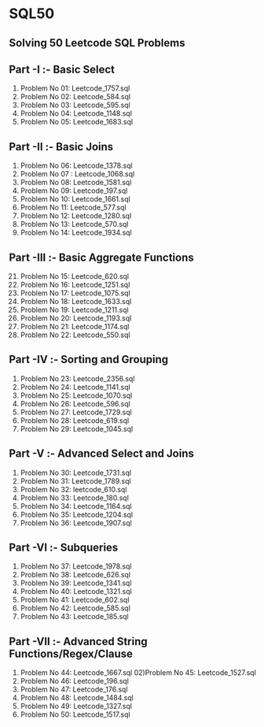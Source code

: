 # SQL50
## Solving 50 Leetcode SQL Problems 

## Part -I :- Basic Select
01) Problem No 01: Leetcode_1757.sql
02) Problem No 02: Leetcode_584.sql
03) Problem No 03: Leetcode_595.sql
04) Problem No 04: Leetcode_1148.sql
05) Problem No 05: Leetcode_1683.sql

 ## Part -II :- Basic Joins
 01) Problem No 06: Leetcode_1378.sql
 02) Problem No 07 : Leetcode_1068.sql
 03) Problem No 08: Leetcode_1581.sql
 04) Problem No 09: Leetcode_197.sql
 05) Problem No 10: Leetcode_1661.sql
 06) Problem No 11: Leetcode_577.sql
 07) Problem No 12: Leetcode_1280.sql
 08) Problem No 13: Leetcode_570.sql
 09) Problem No 14: Leetcode_1934.sql

  ## Part -III :- Basic Aggregate Functions

 021) Problem No 15: Leetcode_620.sql
 02) Problem No 16: Leetcode_1251.sql
 03) Problem No 17: Leetcode_1075.sql
 04) Problem No 18: Leetcode_1633.sql
 05) Problem No 19: Leetcode_1211.sql
 06) Problem No 20: Leetcode_1193.sql
 07) Problem No 21: Leetcode_1174.sql
 08) Problem No 22: Leetcode_550.sql

 ## Part -IV :- Sorting and Grouping
 01) Problem No 23: Leetcode_2356.sql
 02) Problem No 24: Leetcode_1141.sql
 03) Problem No 25: Leetcode_1070.sql
 04) Problem No 26: Leetcode_596.sql
 05) Problem No 27: Leetcode_1729.sql
 06) Problem No 28: Leetcode_619.sql
 07) Problem No 29: Leetcode_1045.sql


 ## Part -V :- Advanced Select and Joins
 01) Problem No 30: Leetcode_1731.sql
 02) Problem No 31: Leetcode_1789.sql
 03) Problem No 32: leetcode_610.sql
 04) Problem No 33: Leetcode_180.sql
 05) Problem No 34: Leetcode_1164.sql
 06) Problem No 35: Leetcode_1204.sql
 07) Problem No 36: Leetcode_1907.sql

## Part -VI :- Subqueries
01) Problem No 37: Leetcode_1978.sql
02) Problem No 38: Leetcode_626.sql
03) Problem No 39: Leetcode_1341.sql
04) Problem No 40: Leetcode_1321.sql
05) Problem No 41: Leetcode_602.sql
06) Problem No 42: Leetcode_585.sql
07)  Problem No 43: Leetcode_185.sql

## Part -VII :- Advanced String Functions/Regex/Clause
01) Problem No 44: Leetcode_1667.sql
02)Problem No 45: Leetcode_1527.sql
03) Problem No 46: Leetcode_196.sql
04) Problem No 47: Leetcode_176.sql
05) Problem No 48: Leetcode_1484.sql
06) Problem No 49: Leetcode_1327.sql
07) Problem No 50: Leetcode_1517.sql

  

   

  

  
